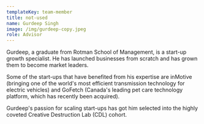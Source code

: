```yaml
---
templateKey: team-member
title: not-used
name: Gurdeep Singh
image: /img/gurdeep-copy.jpeg
role: Advisor
---
```

Gurdeep, a graduate from Rotman School of Management, is a start-up growth specialist. He has launched businesses from scratch and has grown them to become market leaders. 

Some of the start-ups that have benefited from his expertise are inMotive (bringing one of the world's most efficient transmission technology for electric vehicles) and GoFetch (Canada's leading pet care technology platform, which has recently been acquired). 

Gurdeep's passion for scaling start-ups has got him selected into the highly coveted Creative Destruction Lab (CDL) cohort.
